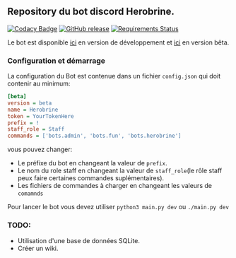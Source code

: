 ## Repository du bot discord Herobrine.
[![Codacy Badge](https://api.codacy.com/project/badge/Grade/e243badfedd94abfaecb3c34eb5d1c10)](https://www.codacy.com/app/Eragonfr/discord-bots)
[![GitHub release](https://img.shields.io/github/release/Eragonfr/discord-bots.svg)](https://github.com/Eragonfr/discord-bots)
[![Requirements Status](https://requires.io/github/Eragonfr/discord-bots/requirements.svg?branch=master)](https://requires.io/github/Eragonfr/discord-bots/requirements/?branch=master)

Le bot est disponible
[ici](https://discordapp.com/oauth2/authorize?&client_id=428998328387371018&scope=bot&permissions=0)
en version de développement et
[ici](https://discordapp.com/oauth2/authorize?&client_id=428998234808254464&scope=bot&permissions=0)
en version bêta.

### Configuration et démarrage

La configuration du Bot est contenue dans un fichier `config.json` qui doit contenir au minimum:

```ini
[beta]
version = beta
name = Herobrine
token = YourTokenHere
prefix = !
staff_role = Staff
commands = ['bots.admin', 'bots.fun', 'bots.herobrine']
```
vous pouvez changer:
- Le préfixe du bot en changeant la valeur de `prefix`.
- Le nom du role staff en changeant la valeur de `staff_role`(le rôle staff peux faire certaines commandes suplémentaires).
- Les fichiers de commandes à charger en changeant les valeurs de `comamnds`

Pour lancer le bot vous devez utiliser `python3 main.py dev` ou `./main.py dev`

### TODO:
- Utilisation d'une base de données SQLite.
- Créer un wiki.
